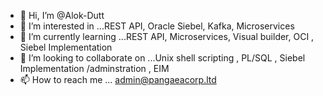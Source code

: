 - 👋 Hi, I’m @Alok-Dutt
- 👀 I’m interested in ...REST API, Oracle Siebel, Kafka, Microservices
- 🌱 I’m currently learning ...REST API, Microservices, Visual builder, OCI , Siebel Implementation
- 💞️ I’m looking to collaborate on ...Unix shell scripting , PL/SQL , Siebel Implementation /adminstration , EIM 
- 📫 How to reach me ...	admin@pangaeacorp.ltd

<!---
Alok-Dutt/Alok-Dutt is a ✨ special ✨ repository because its `README.md` (this file) appears on your GitHub profile.
You can click the Preview link to take a look at your changes.

https://www.pangaeacorp.ltd/
--->
